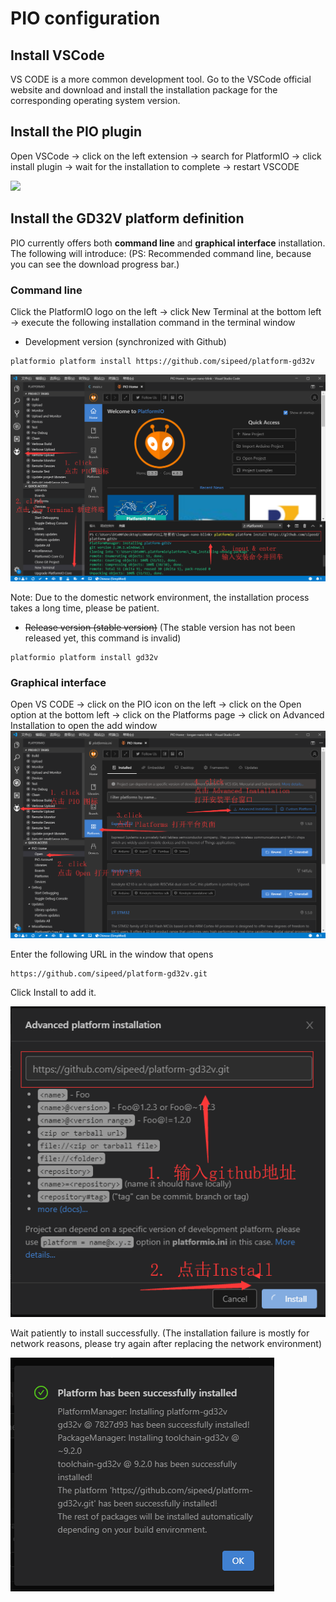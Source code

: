 PIO configuration
=====

## Install VSCode
VS CODE is a more common development tool. Go to the VSCode official website and download and install the installation package for the corresponding operating system version.

## Install the PIO plugin
Open VSCode -> click on the left extension -> search for PlatformIO -> click install plugin -> wait for the installation to complete -> restart VSCODE

![](http://blog.sipeed.com/wp-content/uploads/2019/04/0d501a8515a735fba54e2f5de908cd1e.png)

## Install the GD32V platform definition

PIO currently offers both **command line** and **graphical interface** installation. The following will introduce:
(PS: Recommended command line, because you can see the download progress bar.)

### Command line

Click the PlatformIO logo on the left -> click New Terminal at the bottom left -> execute the following installation command in the terminal window

* Development version (synchronized with Github)
```
platformio platform install https://github.com/sipeed/platform-gd32v
```
![](../../assets/pio_install_gd32v.png)
 
Note: Due to the domestic network environment, the installation process takes a long time, please be patient.

* ~~Release version (stable version)~~ (The stable version has not been released yet, this command is invalid)
```
platformio platform install gd32v
```

### Graphical interface

Open VS CODE -> click on the PIO icon on the left -> click on the Open option at the bottom left -> click on the Platforms page -> click on Advanced Installation to open the add window
![](../../assets/pio_install_add_gd32v_step1.png)

Enter the following URL in the window that opens
```
https://github.com/sipeed/platform-gd32v.git
```

Click Install to add it.

![](../../assets/pio_install_add_gd32v_step2.png)

Wait patiently to install successfully. (The installation failure is mostly for network reasons, please try again after replacing the network environment) 

![](../../assets/pio_install_add_gd32v_step3.png)
